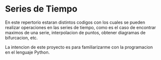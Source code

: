 # Series de Tiempo

En este repertorio estaran distintos codigos con los cuales se pueden realizar operaciones en las series de tiempo,
como es el caso de encontrar maximos de una serie, interpolacion de puntos, obtener diagramas de bifurcacion, etc.

La intencion de este proyecto es para familiarizarme con la programacion en el lenguaje Python.
